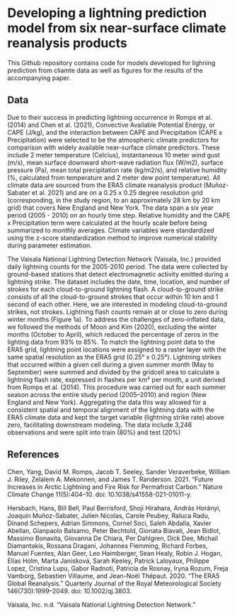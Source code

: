 # Developing a lightning prediction model from six near-surface climate reanalysis products 

This Github repository contains code for models developed for lighning prediction from cliamte data as well as figures for the results of the accompanying paper.  

## Data

Due to their success in predicting lightning occurrence in Romps et al. (2014) and Chen et al. (2021), Convective Available Potential Energy, or CAPE (J/kg), and the interaction between CAPE and Precipitation (CAPE x Precipitation) were selected to be the atmospheric climate predictors for comparison with widely available near-surface climate predictors. These include 2 meter temperature (Celcius), instantaneous 10 meter wind gust (m/s), mean surface downward short-wave radiation flux (W/m2), surface pressure (Pa), mean total precipitation rate (kg/m2/s), and relative humidity (%, calculated from temperature and 2 meter dew point temperature). All climate data are sourced from the ERA5 climate reanalysis product (Muñoz-Sabater et al. 2021) and are on a 0.25 x 0.25 degree resolution grid (corresponding, in the study region, to an approximately 28 km by 20 km grid) that covers New England and New York. The data span a six year period (2005 - 2010) on an hourly time step. Relative humidity and the CAPE x Precipitation term were calculated at the hourly scale before being summarized to monthly averages. Climate variables were standardized using the z-score standardization method to improve numerical stability during parameter estimation.

The Vaisala National Lightning Detection Network (Vaisala, Inc.) provided daily lightning counts for the 2005-2010 period. The data were collected by ground-based stations that detect electromagnetic activity emitted during a lightning strike. The dataset includes the date, time, location, and number of strokes for each cloud-to-ground lightning flash. A cloud-to-ground strike consists of all the cloud-to-ground strokes that occur within 10 km and 1 second of each other. Here, we are interested in modeling cloud-to-ground strikes, not strokes. Lightning flash counts remain at or close to zero during winter months (Figure 1a). To address the challenges of zero-inflated data, we followed the methods of Moon and Kim (2020), excluding the winter months (October to April), which reduced the percentage of zeros in the lighting data from 93% to 85%. To match the lightning point data to the ERA5 grid, lightning point locations were assigned to a raster layer with the same spatial resolution as the ERA5 grid (0.25° x 0.25°). Lightning strikes that occurred within a given cell during a given summer month (May to September) were summed and divided by the gridcell area to calculate a lightning flash rate, expressed in flashes per km² per month, a unit derived from Romps et al. (2014). This procedure was carried out for each summer season across the entire study period (2005–2010) and region (New England and New York). Aggregating the data this way allowed for a consistent spatial and temporal alignment of the lightning data with the ERA5 climate data and kept the target variable (lightning strike rate) above zero, facilitating downstream modeling. The data include 3,246 observations and were split into train (80%) and test (20%) 

## References

Chen, Yang, David M. Romps, Jacob T. Seeley, Sander Veraverbeke, William J. Riley, Zelalem A. Mekonnen, and James T. Randerson. 2021. “Future Increases in Arctic Lightning and Fire Risk for Permafrost Carbon.” Nature Climate Change 11(5):404–10. doi: 10.1038/s41558-021-01011-y.

Hersbach, Hans, Bill Bell, Paul Berrisford, Shoji Hirahara, András Horányi, Joaquín Muñoz-Sabater, Julien Nicolas, Carole Peubey, Raluca Radu, Dinand Schepers, Adrian Simmons, Cornel Soci, Saleh Abdalla, Xavier Abellan, Gianpaolo Balsamo, Peter Bechtold, Gionata Biavati, Jean Bidlot, Massimo Bonavita, Giovanna De Chiara, Per Dahlgren, Dick Dee, Michail Diamantakis, Rossana Dragani, Johannes Flemming, Richard Forbes, Manuel Fuentes, Alan Geer, Leo Haimberger, Sean Healy, Robin J. Hogan, Elías Hólm, Marta Janisková, Sarah Keeley, Patrick Laloyaux, Philippe Lopez, Cristina Lupu, Gabor Radnoti, Patricia de Rosnay, Iryna Rozum, Freja Vamborg, Sebastien Villaume, and Jean-Noël Thépaut. 2020. “The ERA5 Global Reanalysis.” Quarterly Journal of the Royal Meteorological Society 146(730):1999–2049. doi: 10.1002/qj.3803.

Vaisala, Inc. n.d. “Vaisala National Lightning Detection Network.”

